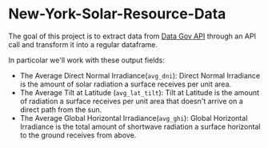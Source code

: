 # New-York-Solar-Resource-Data

The goal of this project is to extract data from [Data Gov API](https://api.data.gov/docs/) through an API call and transform it into a regular dataframe.

In particolar we'll work with these output fields:

* The Average Direct Normal Irradiance(`avg_dni`): Direct Normal Irradiance is the amount of solar radiation a surface receives per unit area.
* The Average Tilt at Latitude (`avg_lat_tilt`): Tilt at Latitude is the amount of radiation a surface receives per unit area that doesn't arrive on a direct path from the sun.
* The Average Global Horizontal Irradiance(`avg_ghi`): Global Horizontal Irradiance is the total amount of shortwave radiation a surface horizontal to the ground receives from above.
